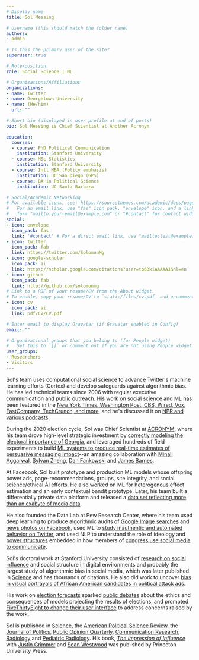 ```yaml
---
# Display name
title: Sol Messing

# Username (this should match the folder name)
authors:
- admin

# Is this the primary user of the site?
superuser: true

# Role/position
role: Social Science | ML

# Organizations/Affiliations
organizations:
- name: Twitter
- name: Georgetown University
- name: (He/him)
  url: ""

# Short bio (displayed in user profile at end of posts)
bio: Sol Messing is Chief Scientist at Another Acronym

education:
  courses:
  - course: PhD Political Communication
    institution: Stanford University
  - course: MSc Statistics
    institution: Stanford University
  - course: Intl MBA (Policy emphasis)
    institution: UC San Diego (GPS)
  - course: BA in Political Science
    institution: UC Santa Barbara

# Social/Academic Networking
# For available icons, see: https://sourcethemes.com/academic/docs/page-builder/#icons
#   For an email link, use "fas" icon pack, "envelope" icon, and a link in the
#   form "mailto:your-email@example.com" or "#contact" for contact widget.
social:
- icon: envelope
  icon_pack: fas
  link: '#contact' # For a direct email link, use "mailto:test@example.org".
- icon: twitter
  icon_pack: fab
  link: https://twitter.com/SolomonMg
- icon: google-scholar
  icon_pack: ai
  link: https://scholar.google.com/citations?user=to63kiAAAAAJ&hl=en
- icon: github
  icon_pack: fab
  link: http://github.com/solomonmg
# Link to a PDF of your resume/CV from the About widget.
# To enable, copy your resume/CV to `static/files/cv.pdf` and uncomment the lines below.
- icon: cv
  icon_pack: ai
  link: pdf/CV/CV.pdf

# Enter email to display Gravatar (if Gravatar enabled in Config)
email: ""

# Organizational groups that you belong to (for People widget)
#   Set this to `[]` or comment out if you are not using People widget.
user_groups:
- Researchers
- Visitors
---
```



Sol's team uses computational social science to advance Twitter's machine learning efforts (Cortex) and develop safeguards against algorithmic bias. He has led technical teams since 2006 with regular executive communication and public outreach. His work on social science and ML has been featured in the [New York Times, Washington Post, CBS, Wired, Vox, FastCompany, TechCrunch, and more](#media), and he's discussed it on [NPR and various podcasts](#media). 

During the 2020 election cycle, Sol was Chief Scientist at [ACRONYM](https://www.nytimes.com/2020/04/28/us/politics/Facebook-Acronym-advertising.html), where his team drove high-level strategic investment by [correctly modeling the electoral importance of Georgia](http://localhost:1313/post/what-the-polls-got-wrong-in-2020/), and leveraged hundreds of field experiments to build [ML systems to produce real-time estimates of persuasive messaging impact](https://towardsdatascience.com/the-haha-ratio-learning-from-facebooks-emoji-reactions-to-predict-persuasion-effects-of-fcd9180ea5dd)--an amazing collaboration with [Minali Aggarwal](https://www.linkedin.com/in/minali-aggarwal/), [Sylvan Zheng](https://sylvan.fish/), [Dan Fankowski](https://medium.com/@dfrankow) and [James Barnes](http://www.jameslbarnes.com/).

At Facebook, Sol built prototype and production ML models whose offspring power ads, page-recommendations, groups, site integrity, and social science/ethical AI efforts. He also worked on ML for heterogenous effect estimation and an early contextual bandit prototype. Later, his team built a differentially private data platform and released a [data set reflecting more than an exabyte of media data](/project/condor_data_release/).

He also founded the Data Lab at Pew Research Center, where his team used deep learning to produce algorithmic audits of [Google Image searches](https://www.pewresearch.org/social-trends/2018/12/17/gender-and-jobs-in-online-image-searches/) and [news photos on Facebook](https://www.journalism.org/2019/05/23/men-appear-twice-as-often-as-women-in-news-photos-on-facebook/), used ML to [study inauthentic and automated behavior on Twitter](https://www.pewresearch.org/internet/2018/04/09/bots-in-the-twittersphere/), and used NLP to understand the role of ideology and [power structures](https://www.pewresearch.org/fact-tank/2017/08/21/highly-ideological-members-of-congress-have-more-facebook-followers-than-moderates-do/) embedded in how members of [congress use social media to communicate](https://www.pewresearch.org/politics/2017/02/23/partisan-conflict-and-congressional-outreach/). 

Sol's doctoral work at Stanford University consisted of [research on social influence](pdf/SocialNewsCommRes.pdf) and social structure in digital environments and probably the largest study of algorithmic bias in social media, which was later published in [Science](pdf/Science-2015-Bakshy-1130-2.pdf) and has thousands of citations. He also did work to uncover [bias in visual portrayals of African American candidates in political attack ads](https://solomonmg.github.io/pdf/HSVmetricsCampaignsDarknessPOQFINAL.pdf). 

His work on [election forecasts](publication/wlm-2019-projecting/) sparked [public debates](https://twitter.com/SolomonMg/status/1311649795258421252?s=20) about the ethics and consequences of models projecting the results of elections, and prompted [FiveThirtyEight to change their user interface](https://fivethirtyeight.com/features/politics-podcast-whats-so-wrong-with-nancy-pelosi/) to address concerns raised by the work.  

Sol is published in [Science](pdf/Science-2015-Bakshy-1130-2.pdf), the [American Political Science Review](pdf/EstimatingIdeologyFromFacebookPageLikes.pdf), the [Journal of Politics](pdf/aggregator.pdf), [Public Opinion Quarterly](pdf/HSVmetricsCampaignsDarknessPOQFINAL.pdf), [Communication Research](pdf/SocialNewsCommRes.pdf), [Radiology](http://pubs.rsna.org/doi/full/10.1148/radiol.11110715) and [Pediatric Radiology](http://onlinelibrary.wiley.com/doi/10.1111/j.1467-9477.2011.00280.x/abstract). His book, [*The Impression of Influence*](pdf/GrimmerWestwoodMessingBook.pdf) with [Justin Grimmer](https://www.justingrimmer.org/) and [Sean Westwood](https://www.dartmouth.edu/~seanjwestwood/) was published by Princeton University Press.



<!-- Some past work using [privacy tech](https://arxiv.org/abs/2002.04049) to [unlock research/ML](pdf/Facebook_DP_URLs_Dataset.pdf) in corporate data warehouses. 

Accidentally fell into data science in 2006 when my team couldn't get budget for Stata and so got paid for 2 years to learn R. 
 -->

